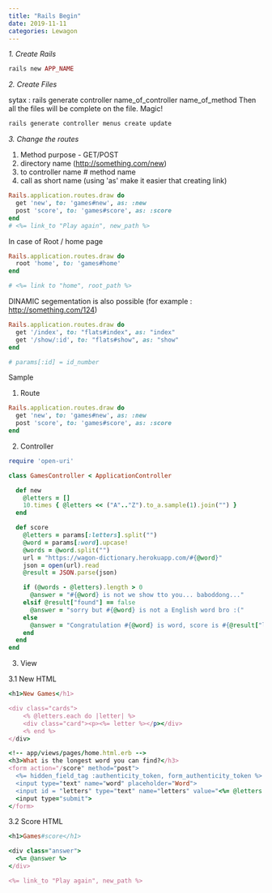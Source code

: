 ```yaml
---
title: "Rails Begin"
date: 2019-11-11
categories: Lewagon
---
```


*1. Create Rails*

```ruby
rails new APP_NAME
```


*2. Create Files*

sytax : rails generate controller name_of_controller name_of_method
Then all the files will be complete on the file. Magic!

```ruby
rails generate controller menus create update
```

*3. Change the routes*

1) Method purpose - GET/POST
2) directory name (http://something.com/new)
3) to controller name # method name
4) call as short name (using 'as' make it easier that creating link)

```ruby
Rails.application.routes.draw do
  get 'new', to: 'games#new', as: :new
  post 'score', to: 'games#score', as: :score
end
# <%= link_to "Play again", new_path %>
```


In case of Root / home page
```ruby
Rails.application.routes.draw do
  root 'home', to: 'games#home'
end

# <%= link to "home", root_path %>

```
DINAMIC segementation is also possible
(for example : http://something.com/124)

```ruby
Rails.application.routes.draw do
  get '/index', to: "flats#index", as: "index"
  get '/show/:id', to: "flats#show", as: "show"
end

# params[:id] = id_number

```


Sample

1) Route
```ruby
Rails.application.routes.draw do
  get 'new', to: 'games#new', as: :new
  post 'score', to: 'games#score', as: :score
end
```

2) Controller
```ruby
require 'open-uri'

class GamesController < ApplicationController

  def new
    @letters = []
    10.times { @letters << ("A".."Z").to_a.sample(1).join("") }
  end

  def score
    @letters = params[:letters].split("")
    @word = params[:word].upcase!
    @words = @word.split("")
    url = "https://wagon-dictionary.herokuapp.com/#{@word}"
    json = open(url).read
    @result = JSON.parse(json)

    if (@words - @letters).length > 0
      @answer = "#{@word} is not we show tto you... baboddong..."
    elsif @result["found"] == false
      @answer = "sorry but #{@word} is not a English word bro :("
    else
      @answer = "Congratulation #{@word} is word, score is #{@result["length"]} :D"
    end
  end
end
```


3) View

3.1 New HTML
```ruby
<h1>New Games</h1>

<div class="cards">
    <% @letters.each do |letter| %>
    <div class="card"><p><%= letter %></p></div>
    <% end %>
</div>

<!-- app/views/pages/home.html.erb -->
<h3>What is the longest word you can find?</h3>
<form action="/score" method="post">
  <%= hidden_field_tag :authenticity_token, form_authenticity_token %>
  <input type="text" name="word" placeholder="Word">
  <input id = "letters" type="text" name="letters" value="<%= @letters.join %>">
  <input type="submit">
</form>
```

3.2 Score HTML
```ruby
<h1>Games#score</h1>

<div class="answer">
  <%= @answer %>
</div>

<%= link_to "Play again", new_path %>
```

